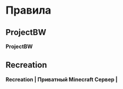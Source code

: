 # Правила

## ProjectBW

**ProjectBW**

## Recreation

**Recreation | Приватный Minecraft Сервер |**
